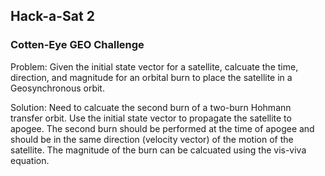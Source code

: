 ## Hack-a-Sat 2
### Cotten-Eye GEO Challenge

Problem: Given the initial state vector for a satellite, calcuate the time, direction, and magnitude for an orbital burn to place the satellite in a Geosynchronous orbit.  

Solution: Need to calcuate the second burn of a two-burn Hohmann transfer orbit. Use the initial state vector to propagate the satellite to apogee. The second burn should be performed at the time of apogee and should be in the same direction (velocity vector) of the motion of the satellite. The magnitude of the burn can be calcuated using the vis-viva equation.
